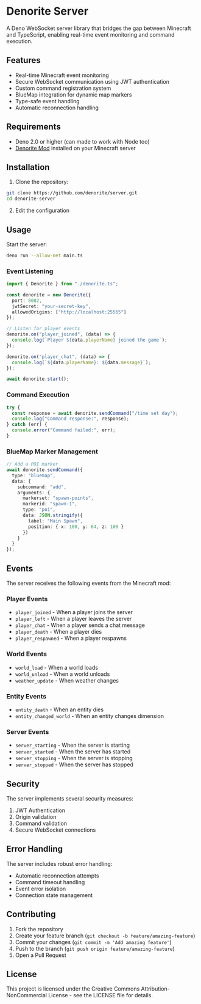 # Denorite Server

A Deno WebSocket server library that bridges the gap between Minecraft and TypeScript, enabling real-time event monitoring and command execution.

## Features

- Real-time Minecraft event monitoring
- Secure WebSocket communication using JWT authentication
- Custom command registration system
- BlueMap integration for dynamic map markers
- Type-safe event handling
- Automatic reconnection handling

## Requirements

- Deno 2.0 or higher (can made to work with Node too)
- [Denorite Mod](https://github.com/denorite/mod) installed on your Minecraft server

## Installation

1. Clone the repository:
```bash
git clone https://github.com/denorite/server.git
cd denorite-server
```

2. Edit the configuration

## Usage

Start the server:
```bash
deno run --allow-net main.ts
```

### Event Listening

```typescript
import { Denorite } from "./denorite.ts";

const denorite = new Denorite({
  port: 8082,
  jwtSecret: "your-secret-key",
  allowedOrigins: ["http://localhost:25565"]
});

// Listen for player events
denorite.on("player_joined", (data) => {
  console.log(`Player ${data.playerName} joined the game`);
});

denorite.on("player_chat", (data) => {
  console.log(`${data.playerName}: ${data.message}`);
});

await denorite.start();
```

### Command Execution

```typescript
try {
  const response = await denorite.sendCommand("/time set day");
  console.log("Command response:", response);
} catch (err) {
  console.error("Command failed:", err);
}
```

### BlueMap Marker Management

```typescript
// Add a POI marker
await denorite.sendCommand({
  type: "bluemap",
  data: {
    subcommand: "add",
    arguments: {
      markerset: "spawn-points",
      markerid: "spawn-1",
      type: "poi",
      data: JSON.stringify({
        label: "Main Spawn",
        position: { x: 100, y: 64, z: 100 }
      })
    }
  }
});
```

## Events

The server receives the following events from the Minecraft mod:

### Player Events
- `player_joined` - When a player joins the server
- `player_left` - When a player leaves the server
- `player_chat` - When a player sends a chat message
- `player_death` - When a player dies
- `player_respawned` - When a player respawns

### World Events
- `world_load` - When a world loads
- `world_unload` - When a world unloads
- `weather_update` - When weather changes

### Entity Events
- `entity_death` - When an entity dies
- `entity_changed_world` - When an entity changes dimension

### Server Events
- `server_starting` - When the server is starting
- `server_started` - When the server has started
- `server_stopping` - When the server is stopping
- `server_stopped` - When the server has stopped

## Security

The server implements several security measures:

1. JWT Authentication
2. Origin validation
3. Command validation
4. Secure WebSocket connections

## Error Handling

The server includes robust error handling:

- Automatic reconnection attempts
- Command timeout handling
- Event error isolation
- Connection state management

## Contributing

1. Fork the repository
2. Create your feature branch (`git checkout -b feature/amazing-feature`)
3. Commit your changes (`git commit -m 'Add amazing feature'`)
4. Push to the branch (`git push origin feature/amazing-feature`)
5. Open a Pull Request

## License

This project is licensed under the Creative Commons Attribution-NonCommercial License - see the LICENSE file for details.
